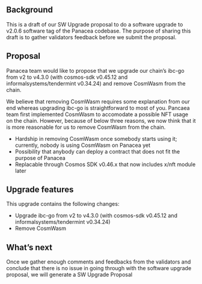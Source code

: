 ## Background
This is a draft of our SW Upgrade proposal to do a software upgrade to v2.0.6 software tag of the Panacea codebase. The purpose of sharing this draft is to gather validators feedback before we submit the proposal.

## Proposal
Panacea team would like to propose that we upgrade our chain’s ibc-go from v2 to v4.3.0 (with cosmos-sdk v0.45.12 and informalsystems/tendermint v0.34.24) and remove CosmWasm from the chain.

We believe that removing CosmWasm requires some explanation from our end whereas upgrading ibc-go is straightforward to most of you.
Pancaea team first implemented CosmWasm to accomodate a possible NFT usage on the chain. However, because of below three reasons, we now think that it is more reasonable for us to remove CosmWasm from the chain.
- Hardship in removing CosmWasm once somebody starts using it; currently, nobody is using CosmWasm on Panacea yet
- Possibility that anybody can deploy a contract that does not fit the purpose of Panacea
- Replacable through Cosmos SDK v0.46.x that now includes x/nft module later

## Upgrade features
This upgrade contains the following changes:
- Upgrade ibc-go from v2 to v4.3.0 (with cosmos-sdk v0.45.12 and informalsystems/tendermint v0.34.24)
- Remove CosmWasm

## What’s next
Once we gather enough comments and feedbacks from the validators and conclude that there is no issue in going through with the software upgrade proposal, we will generate a SW Upgrade Proposal
